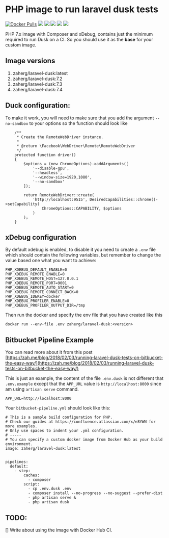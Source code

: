 # PHP image to run laravel dusk tests

[![Docker Pulls](https://img.shields.io/docker/pulls/zaherg/laravel-dusk.svg)](https://hub.docker.com/r/zaherg/laravel-dusk/) [![](https://images.microbadger.com/badges/image/zaherg/laravel-dusk.svg)](https://microbadger.com/images/zaherg/laravel-dusk "Get your own image badge on microbadger.com") [![](https://images.microbadger.com/badges/version/zaherg/laravel-dusk.svg)](https://microbadger.com/images/zaherg/laravel-dusk "Get your own version badge on microbadger.com") [![](https://images.microbadger.com/badges/commit/zaherg/laravel-dusk.svg)](https://microbadger.com/images/zaherg/laravel-dusk "Get your own commit badge on microbadger.com")  [![](https://img.shields.io/github/last-commit/zaherg/laravel-dusk.svg)](https://github.com/zaherg/laravel-dusk) [![](https://img.shields.io/badge/sponsor-using%20BTC%20lightning%20network-blue.svg)](https://tippin.me/@zaherg)



PHP 7.x image with Composer and xDebug, contains just the minimum required to run Dusk on a CI.
So you should use it as the __base__ for your custom image. 


## Image versions

1. zaherg/laravel-dusk:latest
2. zaherg/laravel-dusk:7.2
3. zaherg/laravel-dusk:7.3
3. zaherg/laravel-dusk:7.4


## Duck configuration:

To make it work, you will need to make sure that you add the argument `--no-sandbox` to your options so the function
should look like

```
    /**
     * Create the RemoteWebDriver instance.
     *
     * @return \Facebook\WebDriver\Remote\RemoteWebDriver
     */
    protected function driver()
    {
        $options = (new ChromeOptions)->addArguments([
            '--disable-gpu',
            '--headless',
            '--window-size=1920,1080',
            '--no-sandbox'
        ]);

        return RemoteWebDriver::create(
            'http://localhost:9515', DesiredCapabilities::chrome()->setCapability(
                ChromeOptions::CAPABILITY, $options
            )
        );
    }
```

## xDebug configuration

By default xdebug is enabled, to disable it you need to create a `.env` file which should contain the following 
variables, but remember to change the value based one what you want to achieve:

```
PHP_XDEBUG_DEFAULT_ENABLE=0
PHP_XDEBUG_REMOTE_ENABLE=0
PHP_XDEBUG_REMOTE_HOST=127.0.0.1
PHP_XDEBUG_REMOTE_PORT=9001
PHP_XDEBUG_REMOTE_AUTO_START=0
PHP_XDEBUG_REMOTE_CONNECT_BACK=0
PHP_XDEBUG_IDEKEY=docker
PHP_XDEBUG_PROFILER_ENABLE=0
PHP_XDEBUG_PROFILER_OUTPUT_DIR=/tmp
```

Then run the docker and specify the env file that you have created like this

```
docker run --env-file .env zaherg/laravel-dusk:<version>
```


## Bitbucket Pipeline Example

You can read more about it from this post [https://zah.me/blog/2018/02/03/running-laravel-dusk-tests-on-bitbucket-the-easy-way/](https://zah.me/blog/2018/02/03/running-laravel-dusk-tests-on-bitbucket-the-easy-way/)


This is just an example, the content of the file `.env.dusk` is not different that `.env.example` except that
the `APP_URL` value is `http://localhost:8000` since am using `artisan serve` command.

```
APP_URL=http://localhost:8000
```

Your `bitbucket-pipeline.yml` should look like this:


```
# This is a sample build configuration for PHP.
# Check our guides at https://confluence.atlassian.com/x/e8YWN for more examples.
# Only use spaces to indent your .yml configuration.
# -----
# You can specify a custom docker image from Docker Hub as your build environment.
image: zaherg/laravel-dusk:latest


pipelines:
  default:
    - step:
        caches:
          - composer
        script:
          - cp .env.dusk .env
          - composer install --no-progress --no-suggest --prefer-dist
          - php artisan serve &
          - php artisan dusk
```


## TODO:

[] Write about using the image with Docker Hub CI.

